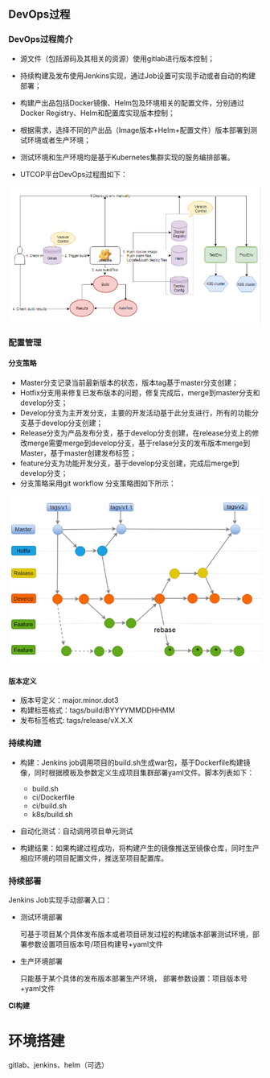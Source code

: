 ## DevOps过程
### DevOps过程简介
- 源文件（包括源码及其相关的资源）使用gitlab进行版本控制；

- 持续构建及发布使用Jenkins实现，通过Job设置可实现手动或者自动的构建部署；

- 构建产出品包括Docker镜像、Helm包及环境相关的配置文件，分别通过Docker Registry、Helm和配置库实现版本控制；

- 根据需求，选择不同的产出品（Image版本+Helm+配置文件）版本部署到测试环境或者生产环境；

- 测试环境和生产环境均是基于Kubernetes集群实现的服务编排部署。

- UTCOP平台DevOps过程图如下：

![DevOps流程图](../images/devOpsFlow.png)

### 配置管理

#### 分支策略

- Master分支记录当前最新版本的状态，版本tag基于master分支创建；
- Hotfix分支用来修复已发布版本的问题，修复完成后，merge到master分支和develop分支；
- Develop分支为主开发分支，主要的开发活动基于此分支进行，所有的功能分支基于develop分支创建；
- Release分支为产品发布分支，基于develop分支创建，在release分支上的修改merge需要merge到develop分支，基于relase分支的发布版本merge到Master，基于master创建发布标签；
- feature分支为功能开发分支，基于develop分支创建，完成后merge到develop分支；
- 分支策略采用git workflow 分支策略图如下所示：

![GitWorkflow](../images/gitWorkflow.png)

#### 版本定义

- 版本号定义：major.minor.dot3
- 构建标签格式：tags/build/BYYYYMMDDHHMM
- 发布标签格式: tags/release/vX.X.X

### 持续构建

- 构建：Jenkins job调用项目的build.sh生成war包，基于Dockerfile构建镜像，同时根据模板及参数定义生成项目集群部署yaml文件。脚本列表如下：
   - build.sh
   - ci/Dockerfile
   - ci/build.sh
   - k8s/build.sh
- 自动化测试：自动调用项目单元测试

- 构建结果：如果构建过程成功，将构建产生的镜像推送至镜像仓库，同时生产相应环境的项目配置文件，推送至项目配置库。 

### 持续部署

Jenkins Job实现手动部署入口：

- 测试环境部署

  可基于项目某个具体发布版本或者项目研发过程的构建版本部署测试环境，部署参数设置项目版本号/项目构建号+yaml文件

- 生产环境部署

    只能基于某个具体的发布版本部署生产环境， 部署参数设置：项目版本号+yaml文件
    
**CI构建**

# 环境搭建
gitlab、jenkins、helm（可选）


# 
